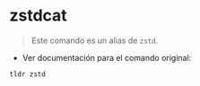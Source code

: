 # zstdcat

> Este comando es un alias de `zstd`.

- Ver documentación para el comando original:

`tldr zstd`
